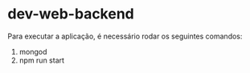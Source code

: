# dev-web-backend

Para executar a aplicação, é necessário rodar os seguintes comandos:

1. mongod
2. npm run start